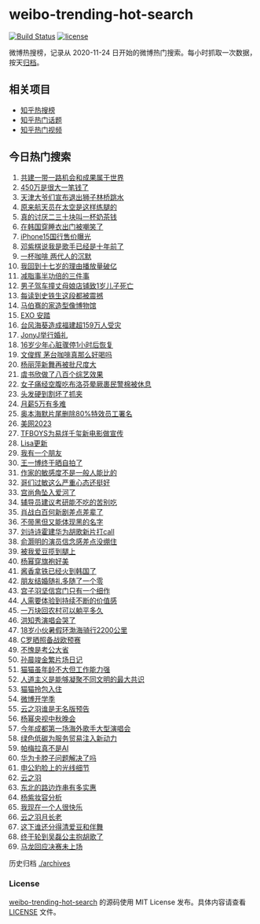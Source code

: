 # weibo-trending-hot-search

[![Build Status](https://github.com/justjavac/weibo-trending-hot-search/workflows/ci/badge.svg?branch=master)](https://github.com/justjavac/weibo-trending-hot-search/actions)
[![license](https://img.shields.io/github/license/justjavac/weibo-trending-hot-search)](https://github.com/justjavac/weibo-trending-hot-search/blob/master/LICENSE)

微博热搜榜，记录从 2020-11-24 日开始的微博热门搜索。每小时抓取一次数据，按天[归档](./archives)。

## 相关项目

- [知乎热搜榜](https://github.com/justjavac/zhihu-trending-top-search)
- [知乎热门话题](https://github.com/justjavac/zhihu-trending-hot-questions)
- [知乎热门视频](https://github.com/justjavac/zhihu-trending-hot-video)

## 今日热门搜索

<!-- BEGIN -->
<!-- 最后更新时间 Thu Sep 07 2023 03:10:38 GMT+0800 (China Standard Time) -->

1. [共建一带一路机会和成果属于世界](https://s.weibo.com//weibo?q=%23%E5%85%B1%E5%BB%BA%E4%B8%80%E5%B8%A6%E4%B8%80%E8%B7%AF%E6%9C%BA%E4%BC%9A%E5%92%8C%E6%88%90%E6%9E%9C%E5%B1%9E%E4%BA%8E%E4%B8%96%E7%95%8C%23&Refer=new_time)
1. [450万是很大一笔钱了](https://s.weibo.com//weibo?q=450%E4%B8%87%E6%98%AF%E5%BE%88%E5%A4%A7%E4%B8%80%E7%AC%94%E9%92%B1%E4%BA%86&t=31&band_rank=4&Refer=top)
1. [天津大爷们宣布退出狮子林桥跳水](https://s.weibo.com//weibo?q=%23%E5%A4%A9%E6%B4%A5%E5%A4%A7%E7%88%B7%E4%BB%AC%E5%AE%A3%E5%B8%83%E9%80%80%E5%87%BA%E7%8B%AE%E5%AD%90%E6%9E%97%E6%A1%A5%E8%B7%B3%E6%B0%B4%23&t=31&band_rank=15&Refer=top)
1. [原来航天员在太空是这样练腿的](https://s.weibo.com//weibo?q=%23%E5%8E%9F%E6%9D%A5%E8%88%AA%E5%A4%A9%E5%91%98%E5%9C%A8%E5%A4%AA%E7%A9%BA%E6%98%AF%E8%BF%99%E6%A0%B7%E7%BB%83%E8%85%BF%E7%9A%84%23&t=31&band_rank=3&Refer=top)
1. [真的讨厌二三十块叫一杯奶茶钱](https://s.weibo.com//weibo?q=%E7%9C%9F%E7%9A%84%E8%AE%A8%E5%8E%8C%E4%BA%8C%E4%B8%89%E5%8D%81%E5%9D%97%E5%8F%AB%E4%B8%80%E6%9D%AF%E5%A5%B6%E8%8C%B6%E9%92%B1&t=31&band_rank=1&Refer=top)
1. [在韩国穿睡衣出门被嘲笑了](https://s.weibo.com//weibo?q=%E5%9C%A8%E9%9F%A9%E5%9B%BD%E7%A9%BF%E7%9D%A1%E8%A1%A3%E5%87%BA%E9%97%A8%E8%A2%AB%E5%98%B2%E7%AC%91%E4%BA%86&t=31&band_rank=2&Refer=top)
1. [iPhone15国行售价曝光](https://s.weibo.com//weibo?q=%23iPhone15%E5%9B%BD%E8%A1%8C%E5%94%AE%E4%BB%B7%E6%9B%9D%E5%85%89%23&t=31&band_rank=13&Refer=top)
1. [邓紫棋说我是歌手已经是十年前了](https://s.weibo.com//weibo?q=%23%E9%82%93%E7%B4%AB%E6%A3%8B%E8%AF%B4%E6%88%91%E6%98%AF%E6%AD%8C%E6%89%8B%E5%B7%B2%E7%BB%8F%E6%98%AF%E5%8D%81%E5%B9%B4%E5%89%8D%E4%BA%86%23&t=31&band_rank=34&Refer=top)
1. [一杯咖啡 两代人的沉默](https://s.weibo.com//weibo?q=%E4%B8%80%E6%9D%AF%E5%92%96%E5%95%A1%20%E4%B8%A4%E4%BB%A3%E4%BA%BA%E7%9A%84%E6%B2%89%E9%BB%98&t=31&band_rank=6&Refer=top)
1. [我回到十七岁的理由播放量破亿](https://s.weibo.com//weibo?q=%23%E6%88%91%E5%9B%9E%E5%88%B0%E5%8D%81%E4%B8%83%E5%B2%81%E7%9A%84%E7%90%86%E7%94%B1%E6%92%AD%E6%94%BE%E9%87%8F%E7%A0%B4%E4%BA%BF%23&t=31&band_rank=9&Refer=top)
1. [减脂事半功倍的三件事](https://s.weibo.com//weibo?q=%E5%87%8F%E8%84%82%E4%BA%8B%E5%8D%8A%E5%8A%9F%E5%80%8D%E7%9A%84%E4%B8%89%E4%BB%B6%E4%BA%8B&t=31&band_rank=49&Refer=top)
1. [男子驾车撞丈母娘店铺致1岁儿子死亡](https://s.weibo.com//weibo?q=%23%E7%94%B7%E5%AD%90%E9%A9%BE%E8%BD%A6%E6%92%9E%E4%B8%88%E6%AF%8D%E5%A8%98%E5%BA%97%E9%93%BA%E8%87%B41%E5%B2%81%E5%84%BF%E5%AD%90%E6%AD%BB%E4%BA%A1%23&t=31&band_rank=12&Refer=top)
1. [每读到史铁生这段都被震撼](https://s.weibo.com//weibo?q=%E6%AF%8F%E8%AF%BB%E5%88%B0%E5%8F%B2%E9%93%81%E7%94%9F%E8%BF%99%E6%AE%B5%E9%83%BD%E8%A2%AB%E9%9C%87%E6%92%BC&t=31&band_rank=46&Refer=top)
1. [马伯骞的家造型像博物馆](https://s.weibo.com//weibo?q=%E9%A9%AC%E4%BC%AF%E9%AA%9E%E7%9A%84%E5%AE%B6%E9%80%A0%E5%9E%8B%E5%83%8F%E5%8D%9A%E7%89%A9%E9%A6%86&t=31&band_rank=27&Refer=top)
1. [EXO 安踏](https://s.weibo.com//weibo?q=EXO%20%E5%AE%89%E8%B8%8F&t=31&band_rank=9&Refer=top)
1. [台风海葵造成福建超159万人受灾](https://s.weibo.com//weibo?q=%23%E5%8F%B0%E9%A3%8E%E6%B5%B7%E8%91%B5%E9%80%A0%E6%88%90%E7%A6%8F%E5%BB%BA%E8%B6%85159%E4%B8%87%E4%BA%BA%E5%8F%97%E7%81%BE%23&t=31&band_rank=15&Refer=top)
1. [JonyJ举行婚礼](https://s.weibo.com//weibo?q=%23JonyJ%E4%B8%BE%E8%A1%8C%E5%A9%9A%E7%A4%BC%23&t=31&band_rank=17&Refer=top)
1. [16岁少年心脏骤停1小时后恢复](https://s.weibo.com//weibo?q=%2316%E5%B2%81%E5%B0%91%E5%B9%B4%E5%BF%83%E8%84%8F%E9%AA%A4%E5%81%9C1%E5%B0%8F%E6%97%B6%E5%90%8E%E6%81%A2%E5%A4%8D%23&t=31&band_rank=18&Refer=top)
1. [文俊辉 茅台咖啡真那么好喝吗](https://s.weibo.com//weibo?q=%E6%96%87%E4%BF%8A%E8%BE%89%20%E8%8C%85%E5%8F%B0%E5%92%96%E5%95%A1%E7%9C%9F%E9%82%A3%E4%B9%88%E5%A5%BD%E5%96%9D%E5%90%97&t=31&band_rank=11&Refer=top)
1. [杨丽萍新舞再被批尺度大](https://s.weibo.com//weibo?q=%23%E6%9D%A8%E4%B8%BD%E8%90%8D%E6%96%B0%E8%88%9E%E5%86%8D%E8%A2%AB%E6%89%B9%E5%B0%BA%E5%BA%A6%E5%A4%A7%23&t=31&band_rank=24&Refer=top)
1. [虞书欣做了八百个综艺效果](https://s.weibo.com//weibo?q=%E8%99%9E%E4%B9%A6%E6%AC%A3%E5%81%9A%E4%BA%86%E5%85%AB%E7%99%BE%E4%B8%AA%E7%BB%BC%E8%89%BA%E6%95%88%E6%9E%9C&t=31&band_rank=7&Refer=top)
1. [女子痛经空腹吃布洛芬晕厥裹民警棉被休息](https://s.weibo.com//weibo?q=%23%E5%A5%B3%E5%AD%90%E7%97%9B%E7%BB%8F%E7%A9%BA%E8%85%B9%E5%90%83%E5%B8%83%E6%B4%9B%E8%8A%AC%E6%99%95%E5%8E%A5%E8%A3%B9%E6%B0%91%E8%AD%A6%E6%A3%89%E8%A2%AB%E4%BC%91%E6%81%AF%23&t=31&band_rank=21&Refer=top)
1. [头发硬到割坏了抓夹](https://s.weibo.com//weibo?q=%23%E5%A4%B4%E5%8F%91%E7%A1%AC%E5%88%B0%E5%89%B2%E5%9D%8F%E4%BA%86%E6%8A%93%E5%A4%B9%23&t=31&band_rank=23&Refer=top)
1. [月薪5万有多难](https://s.weibo.com//weibo?q=%23%E6%9C%88%E8%96%AA5%E4%B8%87%E6%9C%89%E5%A4%9A%E9%9A%BE%23&t=31&band_rank=28&Refer=top)
1. [奥本海默片尾删除80%特效员工署名](https://s.weibo.com//weibo?q=%E5%A5%A5%E6%9C%AC%E6%B5%B7%E9%BB%98%E7%89%87%E5%B0%BE%E5%88%A0%E9%99%A480%25%E7%89%B9%E6%95%88%E5%91%98%E5%B7%A5%E7%BD%B2%E5%90%8D&t=31&band_rank=44&Refer=top)
1. [美网2023](https://s.weibo.com//weibo?q=%E7%BE%8E%E7%BD%912023&t=31&band_rank=12&Refer=top)
1. [TFBOYS为易烊千玺新电影做宣传](https://s.weibo.com//weibo?q=%23TFBOYS%E4%B8%BA%E6%98%93%E7%83%8A%E5%8D%83%E7%8E%BA%E6%96%B0%E7%94%B5%E5%BD%B1%E5%81%9A%E5%AE%A3%E4%BC%A0%23&t=31&band_rank=5&Refer=top)
1. [Lisa更新](https://s.weibo.com//weibo?q=Lisa%E6%9B%B4%E6%96%B0&t=31&band_rank=48&Refer=top)
1. [我有一个朋友](https://s.weibo.com//weibo?q=%E6%88%91%E6%9C%89%E4%B8%80%E4%B8%AA%E6%9C%8B%E5%8F%8B&t=31&band_rank=38&Refer=top)
1. [王一博终于晒自拍了](https://s.weibo.com//weibo?q=%23%E7%8E%8B%E4%B8%80%E5%8D%9A%E7%BB%88%E4%BA%8E%E6%99%92%E8%87%AA%E6%8B%8D%E4%BA%86%23&t=31&band_rank=20&Refer=top)
1. [作家的敏感度不是一般人能比的](https://s.weibo.com//weibo?q=%E4%BD%9C%E5%AE%B6%E7%9A%84%E6%95%8F%E6%84%9F%E5%BA%A6%E4%B8%8D%E6%98%AF%E4%B8%80%E8%88%AC%E4%BA%BA%E8%83%BD%E6%AF%94%E7%9A%84&t=31&band_rank=46&Refer=top)
1. [哥们过敏这么严重心态还挺好](https://s.weibo.com//weibo?q=%E5%93%A5%E4%BB%AC%E8%BF%87%E6%95%8F%E8%BF%99%E4%B9%88%E4%B8%A5%E9%87%8D%E5%BF%83%E6%80%81%E8%BF%98%E6%8C%BA%E5%A5%BD&t=31&band_rank=31&Refer=top)
1. [宫尚角坠入爱河了](https://s.weibo.com//weibo?q=%23%E5%AE%AB%E5%B0%9A%E8%A7%92%E5%9D%A0%E5%85%A5%E7%88%B1%E6%B2%B3%E4%BA%86%23&t=31&band_rank=14&Refer=top)
1. [辅导员建议考研能不吃的苦别吃](https://s.weibo.com//weibo?q=%E8%BE%85%E5%AF%BC%E5%91%98%E5%BB%BA%E8%AE%AE%E8%80%83%E7%A0%94%E8%83%BD%E4%B8%8D%E5%90%83%E7%9A%84%E8%8B%A6%E5%88%AB%E5%90%83&t=31&band_rank=25&Refer=top)
1. [肖战白百何新剧差点差辈了](https://s.weibo.com//weibo?q=%23%E8%82%96%E6%88%98%E7%99%BD%E7%99%BE%E4%BD%95%E6%96%B0%E5%89%A7%E5%B7%AE%E7%82%B9%E5%B7%AE%E8%BE%88%E4%BA%86%23&t=31&band_rank=31&Refer=top)
1. [不带黑但又能体现黑的名字](https://s.weibo.com//weibo?q=%23%E4%B8%8D%E5%B8%A6%E9%BB%91%E4%BD%86%E5%8F%88%E8%83%BD%E4%BD%93%E7%8E%B0%E9%BB%91%E7%9A%84%E5%90%8D%E5%AD%97%23&t=31&band_rank=37&Refer=top)
1. [刘诗诗霍建华为胡歌新片打call](https://s.weibo.com//weibo?q=%23%E5%88%98%E8%AF%97%E8%AF%97%E9%9C%8D%E5%BB%BA%E5%8D%8E%E4%B8%BA%E8%83%A1%E6%AD%8C%E6%96%B0%E7%89%87%E6%89%93call%23&t=31&band_rank=10&Refer=top)
1. [俞灏明的演员信念感差点没绷住](https://s.weibo.com//weibo?q=%E4%BF%9E%E7%81%8F%E6%98%8E%E7%9A%84%E6%BC%94%E5%91%98%E4%BF%A1%E5%BF%B5%E6%84%9F%E5%B7%AE%E7%82%B9%E6%B2%A1%E7%BB%B7%E4%BD%8F&t=31&band_rank=37&Refer=top)
1. [被我爱豆揽到腿上](https://s.weibo.com//weibo?q=%E8%A2%AB%E6%88%91%E7%88%B1%E8%B1%86%E6%8F%BD%E5%88%B0%E8%85%BF%E4%B8%8A&t=31&band_rank=46&Refer=top)
1. [杨幂穿旗袍好美](https://s.weibo.com//weibo?q=%23%E6%9D%A8%E5%B9%82%E7%A9%BF%E6%97%97%E8%A2%8D%E5%A5%BD%E7%BE%8E%23&t=31&band_rank=22&Refer=top)
1. [酱香拿铁已经火到韩国了](https://s.weibo.com//weibo?q=%23%E9%85%B1%E9%A6%99%E6%8B%BF%E9%93%81%E5%B7%B2%E7%BB%8F%E7%81%AB%E5%88%B0%E9%9F%A9%E5%9B%BD%E4%BA%86%23&t=31&band_rank=36&Refer=top)
1. [朋友结婚随礼多随了一个零](https://s.weibo.com//weibo?q=%23%E6%9C%8B%E5%8F%8B%E7%BB%93%E5%A9%9A%E9%9A%8F%E7%A4%BC%E5%A4%9A%E9%9A%8F%E4%BA%86%E4%B8%80%E4%B8%AA%E9%9B%B6%23&t=31&band_rank=32&Refer=top)
1. [宫子羽坚信宫门只有一个细作](https://s.weibo.com//weibo?q=%23%E5%AE%AB%E5%AD%90%E7%BE%BD%E5%9D%9A%E4%BF%A1%E5%AE%AB%E9%97%A8%E5%8F%AA%E6%9C%89%E4%B8%80%E4%B8%AA%E7%BB%86%E4%BD%9C%23&t=31&band_rank=26&Refer=top)
1. [人需要体验到持续不断的价值感](https://s.weibo.com//weibo?q=%E4%BA%BA%E9%9C%80%E8%A6%81%E4%BD%93%E9%AA%8C%E5%88%B0%E6%8C%81%E7%BB%AD%E4%B8%8D%E6%96%AD%E7%9A%84%E4%BB%B7%E5%80%BC%E6%84%9F&t=31&band_rank=42&Refer=top)
1. [一万块回农村可以躺平多久](https://s.weibo.com//weibo?q=%23%E4%B8%80%E4%B8%87%E5%9D%97%E5%9B%9E%E5%86%9C%E6%9D%91%E5%8F%AF%E4%BB%A5%E8%BA%BA%E5%B9%B3%E5%A4%9A%E4%B9%85%23&t=31&band_rank=47&Refer=top)
1. [洪知秀演唱会哭了](https://s.weibo.com//weibo?q=%23%E6%B4%AA%E7%9F%A5%E7%A7%80%E6%BC%94%E5%94%B1%E4%BC%9A%E5%93%AD%E4%BA%86%23&t=31&band_rank=49&Refer=top)
1. [18岁小伙暑假环渤海骑行2200公里](https://s.weibo.com//weibo?q=%2318%E5%B2%81%E5%B0%8F%E4%BC%99%E6%9A%91%E5%81%87%E7%8E%AF%E6%B8%A4%E6%B5%B7%E9%AA%91%E8%A1%8C2200%E5%85%AC%E9%87%8C%23&t=31&band_rank=46&Refer=top)
1. [C罗晒照备战欧预赛](https://s.weibo.com//weibo?q=%23C%E7%BD%97%E6%99%92%E7%85%A7%E5%A4%87%E6%88%98%E6%AC%A7%E9%A2%84%E8%B5%9B%23&t=31&band_rank=44&Refer=top)
1. [不愧是考公大省](https://s.weibo.com//weibo?q=%E4%B8%8D%E6%84%A7%E6%98%AF%E8%80%83%E5%85%AC%E5%A4%A7%E7%9C%81&t=31&band_rank=30&Refer=top)
1. [孙晨竣金繁片场日记](https://s.weibo.com//weibo?q=%23%E5%AD%99%E6%99%A8%E7%AB%A3%E9%87%91%E7%B9%81%E7%89%87%E5%9C%BA%E6%97%A5%E8%AE%B0%23&t=31&band_rank=49&Refer=top)
1. [猫猫虽年龄不大但工作能力强](https://s.weibo.com//weibo?q=%E7%8C%AB%E7%8C%AB%E8%99%BD%E5%B9%B4%E9%BE%84%E4%B8%8D%E5%A4%A7%E4%BD%86%E5%B7%A5%E4%BD%9C%E8%83%BD%E5%8A%9B%E5%BC%BA&t=31&band_rank=35&Refer=top)
1. [人道主义是能够凝聚不同文明的最大共识](https://s.weibo.com//weibo?q=%23%E4%BA%BA%E9%81%93%E4%B8%BB%E4%B9%89%E6%98%AF%E8%83%BD%E5%A4%9F%E5%87%9D%E8%81%9A%E4%B8%8D%E5%90%8C%E6%96%87%E6%98%8E%E7%9A%84%E6%9C%80%E5%A4%A7%E5%85%B1%E8%AF%86%23&Refer=new_time)
1. [猫猫拎包入住](https://s.weibo.com//weibo?q=%E7%8C%AB%E7%8C%AB%E6%8B%8E%E5%8C%85%E5%85%A5%E4%BD%8F&t=31&band_rank=41&Refer=top)
1. [微博开学季](https://s.weibo.com//weibo?q=%E5%BE%AE%E5%8D%9A%E5%BC%80%E5%AD%A6%E5%AD%A3&t=31&band_rank=45&Refer=top)
1. [云之羽谁是无名版预告](https://s.weibo.com//weibo?q=%23%E4%BA%91%E4%B9%8B%E7%BE%BD%E8%B0%81%E6%98%AF%E6%97%A0%E5%90%8D%E7%89%88%E9%A2%84%E5%91%8A%23&t=31&band_rank=30&Refer=top)
1. [杨幂央视中秋晚会](https://s.weibo.com//weibo?q=%23%E6%9D%A8%E5%B9%82%E5%A4%AE%E8%A7%86%E4%B8%AD%E7%A7%8B%E6%99%9A%E4%BC%9A%23&t=31&band_rank=16&Refer=top)
1. [今年成都第一场海外歌手大型演唱会](https://s.weibo.com//weibo?q=%23%E4%BB%8A%E5%B9%B4%E6%88%90%E9%83%BD%E7%AC%AC%E4%B8%80%E5%9C%BA%E6%B5%B7%E5%A4%96%E6%AD%8C%E6%89%8B%E5%A4%A7%E5%9E%8B%E6%BC%94%E5%94%B1%E4%BC%9A%23&t=31&band_rank=50&Refer=top)
1. [绿色低碳为服务贸易注入新动力](https://s.weibo.com//weibo?q=%23%E7%BB%BF%E8%89%B2%E4%BD%8E%E7%A2%B3%E4%B8%BA%E6%9C%8D%E5%8A%A1%E8%B4%B8%E6%98%93%E6%B3%A8%E5%85%A5%E6%96%B0%E5%8A%A8%E5%8A%9B%23&t=31&band_rank=3&Refer=top)
1. [帕梅拉真不是AI](https://s.weibo.com//weibo?q=%E5%B8%95%E6%A2%85%E6%8B%89%E7%9C%9F%E4%B8%8D%E6%98%AFAI&t=31&band_rank=19&Refer=top)
1. [华为卡脖子问题解决了吗](https://s.weibo.com//weibo?q=%23%E5%8D%8E%E4%B8%BA%E5%8D%A1%E8%84%96%E5%AD%90%E9%97%AE%E9%A2%98%E8%A7%A3%E5%86%B3%E4%BA%86%E5%90%97%23&t=31&band_rank=8&Refer=top)
1. [申公豹脸上的光线细节](https://s.weibo.com//weibo?q=%E7%94%B3%E5%85%AC%E8%B1%B9%E8%84%B8%E4%B8%8A%E7%9A%84%E5%85%89%E7%BA%BF%E7%BB%86%E8%8A%82&t=31&band_rank=39&Refer=top)
1. [云之羽](https://s.weibo.com//weibo?q=%E4%BA%91%E4%B9%8B%E7%BE%BD&t=31&band_rank=45&Refer=top)
1. [东北的路边炸串有多实惠](https://s.weibo.com//weibo?q=%E4%B8%9C%E5%8C%97%E7%9A%84%E8%B7%AF%E8%BE%B9%E7%82%B8%E4%B8%B2%E6%9C%89%E5%A4%9A%E5%AE%9E%E6%83%A0&t=31&band_rank=40&Refer=top)
1. [杨紫妆容分析](https://s.weibo.com//weibo?q=%23%E6%9D%A8%E7%B4%AB%E5%A6%86%E5%AE%B9%E5%88%86%E6%9E%90%23&t=31&band_rank=29&Refer=top)
1. [我现在一个人很快乐](https://s.weibo.com//weibo?q=%E6%88%91%E7%8E%B0%E5%9C%A8%E4%B8%80%E4%B8%AA%E4%BA%BA%E5%BE%88%E5%BF%AB%E4%B9%90&t=31&band_rank=33&Refer=top)
1. [云之羽月长老](https://s.weibo.com//weibo?q=%E4%BA%91%E4%B9%8B%E7%BE%BD%E6%9C%88%E9%95%BF%E8%80%81&t=31&band_rank=41&Refer=top)
1. [这下谁还分得清爱豆和伴舞](https://s.weibo.com//weibo?q=%E8%BF%99%E4%B8%8B%E8%B0%81%E8%BF%98%E5%88%86%E5%BE%97%E6%B8%85%E7%88%B1%E8%B1%86%E5%92%8C%E4%BC%B4%E8%88%9E&t=31&band_rank=42&Refer=top)
1. [终于轮到吴磊公主抱胡歌了](https://s.weibo.com//weibo?q=%23%E7%BB%88%E4%BA%8E%E8%BD%AE%E5%88%B0%E5%90%B4%E7%A3%8A%E5%85%AC%E4%B8%BB%E6%8A%B1%E8%83%A1%E6%AD%8C%E4%BA%86%23&t=31&band_rank=43&Refer=top)
1. [马龙回应决赛未上场](https://s.weibo.com//weibo?q=%23%E9%A9%AC%E9%BE%99%E5%9B%9E%E5%BA%94%E5%86%B3%E8%B5%9B%E6%9C%AA%E4%B8%8A%E5%9C%BA%23&t=31&band_rank=50&Refer=top)

<!-- END -->

历史归档 [./archives](./archives)

### License

[weibo-trending-hot-search](https://github.com/justjavac/weibo-trending-hot-search) 的源码使用 MIT License
发布。具体内容请查看 [LICENSE](./LICENSE) 文件。
